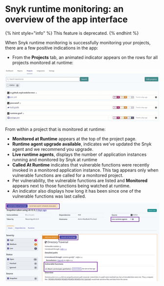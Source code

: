 # Snyk runtime monitoring: an overview of the app interface

{% hint style="info" %}
This feature is deprecated.
{% endhint %}

When Snyk runtime monitoring is successfully monitoring your projects, there are a few positive indications in the app:

* From the **Projects** tab, an animated indicator appears on the rows for all projects monitored at runtime:

![ProjectsPage\_Filter\_GitHub.gif](../../.gitbook/assets/uuid-520448e8-52c7-250a-be13-df4e4518560c-en.gif)

From within a project that is monitored at runtime:

* **Monitored at Runtime** appears at the top of the project page.
* **Runtime agent upgrade available**, indicates we've updated the Snyk agent and we recommend you upgrade.
* **Live runtime agents**, displays the number of application instances running and monitored by Snyk at runtime
* **Called At Runtime** indicates that vulnerable functions were recently invoked in a monitored application instance. This tag appears only when vulnerable functions are called for a monitored project.
* Per vulnerability, the vulnerable functions are listed and **Monitored** appears next to those functions being watched at runtime.
* An indicator also displays how long it has been since one of the vulnerable functions was last called.

![](../../.gitbook/assets/uuid-6e84ffa7-04bd-413e-4bbb-3bd5de1d9092-en.png)


